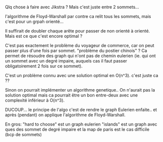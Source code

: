Qlq chose à faire avec Jikstra ? Mais c'est juste entre 2 sommets...

l'algorithme de Floyd-Warshall par contre ca relit tous les sommets, mais c'est pour un grpah orienté...

Il suffirait de doubler chaque arête pour passer de non orienté à orienté. Mais est ce que c'est encore optimal ?

C'est pas exactement le problème du voyageur de commerce, car on peut passer plus d'une fois par sommet. "problème du postier chinois" ?
Ca permet de résoudre des graph qui n'ont pas de chemin eulerien (ie. qui ont un sommet avec un degré impaire, auquels cas il faut passer obligatoirement 2 fois sur ce sommet).

C'est un problème connu avec une solution optimal en O(n^3). c'est juste ca ??

Sinon on pourrait implémenter un algorithme genetique.. On n'aurait pas la solution optimal mais ca pourrait être un bon entre-deux avec une complexité inférieur à O(n^3).

DUCOUP... le principe de l'algo c'est de rendre le graph Eulerien enfaite.. et après (pendant) on applique l'algorithme de Floyd-Warshall.

En gros: 
"hard to choose" est un graph eulerien
"islands" est un graph avec ques des sommet de degré impaire
et la map de paris est le cas difficile (bcp de sommets)